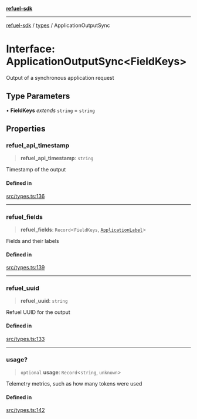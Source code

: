 [**refuel-sdk**](../../README.md)

***

[refuel-sdk](../../modules.md) / [types](../README.md) / ApplicationOutputSync

# Interface: ApplicationOutputSync\<FieldKeys\>

Output of a synchronous application request

## Type Parameters

• **FieldKeys** *extends* `string` = `string`

## Properties

### refuel\_api\_timestamp

> **refuel\_api\_timestamp**: `string`

Timestamp of the output

#### Defined in

[src/types.ts:136](https://github.com/refuel-ai/refuel-sdk/blob/240c3e68ab946b6c24b6f2eafb12779c24332cdb/src/types.ts#L136)

***

### refuel\_fields

> **refuel\_fields**: `Record`\<`FieldKeys`, [`ApplicationLabel`](ApplicationLabel.md)\>

Fields and their labels

#### Defined in

[src/types.ts:139](https://github.com/refuel-ai/refuel-sdk/blob/240c3e68ab946b6c24b6f2eafb12779c24332cdb/src/types.ts#L139)

***

### refuel\_uuid

> **refuel\_uuid**: `string`

Refuel UUID for the output

#### Defined in

[src/types.ts:133](https://github.com/refuel-ai/refuel-sdk/blob/240c3e68ab946b6c24b6f2eafb12779c24332cdb/src/types.ts#L133)

***

### usage?

> `optional` **usage**: `Record`\<`string`, `unknown`\>

Telemetry metrics, such as how many tokens were used

#### Defined in

[src/types.ts:142](https://github.com/refuel-ai/refuel-sdk/blob/240c3e68ab946b6c24b6f2eafb12779c24332cdb/src/types.ts#L142)
